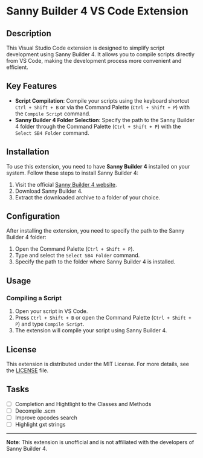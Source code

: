 # Sanny Builder 4 VS Code Extension

## Description

This Visual Studio Code extension is designed to simplify script development using Sanny Builder 4. It allows you to compile scripts directly from VS Code, making the development process more convenient and efficient.

## Key Features

- **Script Compilation**: Compile your scripts using the keyboard shortcut `Ctrl + Shift + B` or via the Command Palette (`Ctrl + Shift + P`) with the `Compile Script` command.
- **Sanny Builder 4 Folder Selection**: Specify the path to the Sanny Builder 4 folder through the Command Palette (`Ctrl + Shift + P`) with the `Select SB4 Folder` command.

## Installation

To use this extension, you need to have **Sanny Builder 4** installed on your system. Follow these steps to install Sanny Builder 4:

1. Visit the official [Sanny Builder 4 website](https://sannybuilder.com/).
2. Download Sanny Builder 4.
3. Extract the downloaded archive to a folder of your choice.

## Configuration

After installing the extension, you need to specify the path to the Sanny Builder 4 folder:

1. Open the Command Palette (`Ctrl + Shift + P`).
2. Type and select the `Select SB4 Folder` command.
3. Specify the path to the folder where Sanny Builder 4 is installed.

## Usage

### Compiling a Script

1. Open your script in VS Code.
2. Press `Ctrl + Shift + B` or open the Command Palette (`Ctrl + Shift + P`) and type `Compile Script`.
3. The extension will compile your script using Sanny Builder 4.

## License

This extension is distributed under the MIT License. For more details, see the [LICENSE](LICENSE) file.

## Tasks
- [ ] Completion and Hightlight to the Classes and Methods
- [ ] Decompile .scm
- [ ] Improve opcodes search
- [ ] Highlight gxt strings
---

**Note**: This extension is unofficial and is not affiliated with the developers of Sanny Builder 4.
